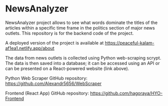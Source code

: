 # NewsAnalyzer

NewsAnalyzer project allows to see what words dominate the titles of the articles within a specific time frame in the politics section of major news outlets. This repository is for the backend code of the project.

A deployed version of the project is available at https://peaceful-kalam-af1ea1.netlify.app/about

The data from news outlets is collected using Python web-scraping scrypt. The data is then saved into a database; it can be accessed using an API or can be presented on a React-powered website (link above).

Python Web Scraper GitHub repository:
https://github.com/Alexandr5656/WebScraper

Frontend (React App) GitHub repository:
https://github.com/hagoraya/HYO-Frontend
